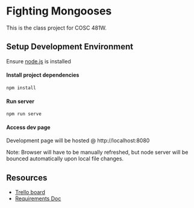 # Fighting Mongooses

This is the class project for COSC 481W.


## Setup Development Environment

Ensure [node.js](https://nodejs.org/en/) is installed


#### Install project dependencies

```
npm install
```

#### Run server
```
npm run serve
```

#### Access dev page
Development page will be hosted @ http://localhost:8080

Note: Browser will have to be manually refreshed, but node server will be bounced automatically upon local file changes.

## Resources
  - [Trello board](https://trello.com/b/ljpEvrvB/fightingmongooses-bitsandbytes)
  - [Requirements Doc](https://docs.google.com/document/d/1qrMm8dnEFCeLFZJUo_kGaji6gborta-OU1PfeC2_GWc/edit)



